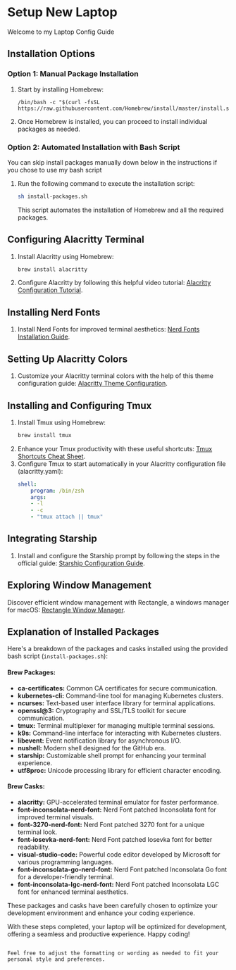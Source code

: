# Setup New Laptop

Welcome to my Laptop Config Guide

## Installation Options

### Option 1: Manual Package Installation

1. Start by installing Homebrew:
   ```
   /bin/bash -c "$(curl -fsSL https://raw.githubusercontent.com/Homebrew/install/master/install.sh)"
   ```
2. Once Homebrew is installed, you can proceed to install individual packages as needed.

### Option 2: Automated Installation with Bash Script

You can skip install packages manually down below in the instructions if you chose to use my bash script

1. Run the following command to execute the installation script: 
   ```bash
   sh install-packages.sh
   ```
   This script automates the installation of Homebrew and all the required packages.

## Configuring Alacritty Terminal

1. Install Alacritty using Homebrew:
   ```bash
   brew install alacritty
   ```
2. Configure Alacritty by following this helpful video tutorial:
   [Alacritty Configuration Tutorial](https://www.youtube.com/watch?v=76GbxnD8wnM).

## Installing Nerd Fonts

1. Install Nerd Fonts for improved terminal aesthetics:
   [Nerd Fonts Installation Guide](https://www.geekbits.io/how-to-install-nerd-fonts-on-mac/).

## Setting Up Alacritty Colors

1. Customize your Alacritty terminal colors with the help of this theme configuration guide:
   [Alacritty Theme Configuration](https://github.com/alacritty/alacritty-theme).

## Installing and Configuring Tmux

1. Install Tmux using Homebrew:
   ```bash
   brew install tmux
   ```
2. Enhance your Tmux productivity with these useful shortcuts:
   [Tmux Shortcuts Cheat Sheet](https://gist.github.com/MohamedAlaa/2961058).
3. Configure Tmux to start automatically in your Alacritty configuration file (alacritty.yaml):
   ```yaml
   shell:
       program: /bin/zsh
       args:
       - -l
       - -c
       - "tmux attach || tmux"
   ```

## Integrating Starship

1. Install and configure the Starship prompt by following the steps in the official guide:
   [Starship Configuration Guide](https://starship.rs/guide/).

## Exploring Window Management

Discover efficient window management with Rectangle, a windows manager for macOS:
[Rectangle Window Manager](https://rectangleapp.com).

## Explanation of Installed Packages

Here's a breakdown of the packages and casks installed using the provided bash script (`install-packages.sh`):

#### Brew Packages:

- **ca-certificates:** Common CA certificates for secure communication.
- **kubernetes-cli:** Command-line tool for managing Kubernetes clusters.
- **ncurses:** Text-based user interface library for terminal applications.
- **openssl@3:** Cryptography and SSL/TLS toolkit for secure communication.
- **tmux:** Terminal multiplexer for managing multiple terminal sessions.
- **k9s:** Command-line interface for interacting with Kubernetes clusters.
- **libevent:** Event notification library for asynchronous I/O.
- **nushell:** Modern shell designed for the GitHub era.
- **starship:** Customizable shell prompt for enhancing your terminal experience.
- **utf8proc:** Unicode processing library for efficient character encoding.

#### Brew Casks:

- **alacritty:** GPU-accelerated terminal emulator for faster performance.
- **font-inconsolata-nerd-font:** Nerd Font patched Inconsolata font for improved terminal visuals.
- **font-3270-nerd-font:** Nerd Font patched 3270 font for a unique terminal look.
- **font-iosevka-nerd-font:** Nerd Font patched Iosevka font for better readability.
- **visual-studio-code:** Powerful code editor developed by Microsoft for various programming languages.
- **font-inconsolata-go-nerd-font:** Nerd Font patched Inconsolata Go font for a developer-friendly terminal.
- **font-inconsolata-lgc-nerd-font:** Nerd Font patched Inconsolata LGC font for enhanced terminal aesthetics.

These packages and casks have been carefully chosen to optimize your development environment and enhance your coding experience.

With these steps completed, your laptop will be optimized for development, offering a seamless and productive experience. Happy coding!
```

Feel free to adjust the formatting or wording as needed to fit your personal style and preferences.